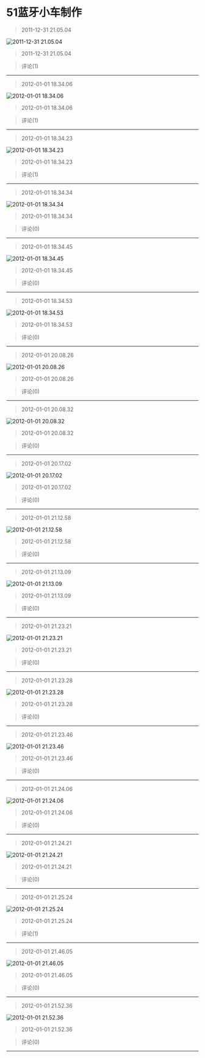 # 51蓝牙小车制作
> 2011-12-31 21.05.04


![2011-12-31 21.05.04](https://pan.4a1801.life/d/Onedrive-4A1801/%E4%B8%AA%E4%BA%BA%E5%BB%BA%E7%AB%99/assets/Qzone/Albums/最爱/51蓝牙小车制作/01_2011-12-31_21.05.04_32A6167B.jpeg)


> 2011-12-31 21.05.04


> 评论(1)


---
> 2012-01-01 18.34.06


![2012-01-01 18.34.06](https://pan.4a1801.life/d/Onedrive-4A1801/%E4%B8%AA%E4%BA%BA%E5%BB%BA%E7%AB%99/assets/Qzone/Albums/最爱/51蓝牙小车制作/02_2012-01-01_18.34.06_1C9E40B2.jpeg)


> 2012-01-01 18.34.06


> 评论(1)


---
> 2012-01-01 18.34.23


![2012-01-01 18.34.23](https://pan.4a1801.life/d/Onedrive-4A1801/%E4%B8%AA%E4%BA%BA%E5%BB%BA%E7%AB%99/assets/Qzone/Albums/最爱/51蓝牙小车制作/03_2012-01-01_18.34.23_16589AB7.jpeg)


> 2012-01-01 18.34.23


> 评论(1)


---
> 2012-01-01 18.34.34


![2012-01-01 18.34.34](https://pan.4a1801.life/d/Onedrive-4A1801/%E4%B8%AA%E4%BA%BA%E5%BB%BA%E7%AB%99/assets/Qzone/Albums/最爱/51蓝牙小车制作/04_2012-01-01_18.34.34_9B1D5DEB.jpeg)


> 2012-01-01 18.34.34


> 评论(0)


---
> 2012-01-01 18.34.45


![2012-01-01 18.34.45](https://pan.4a1801.life/d/Onedrive-4A1801/%E4%B8%AA%E4%BA%BA%E5%BB%BA%E7%AB%99/assets/Qzone/Albums/最爱/51蓝牙小车制作/05_2012-01-01_18.34.45_ACD72F83.jpeg)


> 2012-01-01 18.34.45


> 评论(0)


---
> 2012-01-01 18.34.53


![2012-01-01 18.34.53](https://pan.4a1801.life/d/Onedrive-4A1801/%E4%B8%AA%E4%BA%BA%E5%BB%BA%E7%AB%99/assets/Qzone/Albums/最爱/51蓝牙小车制作/06_2012-01-01_18.34.53_86643FD5.jpeg)


> 2012-01-01 18.34.53


> 评论(0)


---
> 2012-01-01 20.08.26


![2012-01-01 20.08.26](https://pan.4a1801.life/d/Onedrive-4A1801/%E4%B8%AA%E4%BA%BA%E5%BB%BA%E7%AB%99/assets/Qzone/Albums/最爱/51蓝牙小车制作/07_2012-01-01_20.08.26_6AE4A7FA.jpeg)


> 2012-01-01 20.08.26


> 评论(0)


---
> 2012-01-01 20.08.32


![2012-01-01 20.08.32](https://pan.4a1801.life/d/Onedrive-4A1801/%E4%B8%AA%E4%BA%BA%E5%BB%BA%E7%AB%99/assets/Qzone/Albums/最爱/51蓝牙小车制作/08_2012-01-01_20.08.32_8964F16E.jpeg)


> 2012-01-01 20.08.32


> 评论(0)


---
> 2012-01-01 20.17.02


![2012-01-01 20.17.02](https://pan.4a1801.life/d/Onedrive-4A1801/%E4%B8%AA%E4%BA%BA%E5%BB%BA%E7%AB%99/assets/Qzone/Albums/最爱/51蓝牙小车制作/09_2012-01-01_20.17.02_8EAE1DBD.jpeg)


> 2012-01-01 20.17.02


> 评论(0)


---
> 2012-01-01 21.12.58


![2012-01-01 21.12.58](https://pan.4a1801.life/d/Onedrive-4A1801/%E4%B8%AA%E4%BA%BA%E5%BB%BA%E7%AB%99/assets/Qzone/Albums/最爱/51蓝牙小车制作/10_2012-01-01_21.12.58_27517D3E.jpeg)


> 2012-01-01 21.12.58


> 评论(0)


---
> 2012-01-01 21.13.09


![2012-01-01 21.13.09](https://pan.4a1801.life/d/Onedrive-4A1801/%E4%B8%AA%E4%BA%BA%E5%BB%BA%E7%AB%99/assets/Qzone/Albums/最爱/51蓝牙小车制作/11_2012-01-01_21.13.09_A1FD08E8.jpeg)


> 2012-01-01 21.13.09


> 评论(0)


---
> 2012-01-01 21.23.21


![2012-01-01 21.23.21](https://pan.4a1801.life/d/Onedrive-4A1801/%E4%B8%AA%E4%BA%BA%E5%BB%BA%E7%AB%99/assets/Qzone/Albums/最爱/51蓝牙小车制作/12_2012-01-01_21.23.21_E0CC35F0.jpeg)


> 2012-01-01 21.23.21


> 评论(0)


---
> 2012-01-01 21.23.28


![2012-01-01 21.23.28](https://pan.4a1801.life/d/Onedrive-4A1801/%E4%B8%AA%E4%BA%BA%E5%BB%BA%E7%AB%99/assets/Qzone/Albums/最爱/51蓝牙小车制作/13_2012-01-01_21.23.28_AF8C9761.jpeg)


> 2012-01-01 21.23.28


> 评论(0)


---
> 2012-01-01 21.23.46


![2012-01-01 21.23.46](https://pan.4a1801.life/d/Onedrive-4A1801/%E4%B8%AA%E4%BA%BA%E5%BB%BA%E7%AB%99/assets/Qzone/Albums/最爱/51蓝牙小车制作/14_2012-01-01_21.23.46_FBAD8399.jpeg)


> 2012-01-01 21.23.46


> 评论(0)


---
> 2012-01-01 21.24.06


![2012-01-01 21.24.06](https://pan.4a1801.life/d/Onedrive-4A1801/%E4%B8%AA%E4%BA%BA%E5%BB%BA%E7%AB%99/assets/Qzone/Albums/最爱/51蓝牙小车制作/15_2012-01-01_21.24.06_FE4A8524.jpeg)


> 2012-01-01 21.24.06


> 评论(0)


---
> 2012-01-01 21.24.21


![2012-01-01 21.24.21](https://pan.4a1801.life/d/Onedrive-4A1801/%E4%B8%AA%E4%BA%BA%E5%BB%BA%E7%AB%99/assets/Qzone/Albums/最爱/51蓝牙小车制作/16_2012-01-01_21.24.21_18FD88EA.jpeg)


> 2012-01-01 21.24.21


> 评论(0)


---
> 2012-01-01 21.25.24


![2012-01-01 21.25.24](https://pan.4a1801.life/d/Onedrive-4A1801/%E4%B8%AA%E4%BA%BA%E5%BB%BA%E7%AB%99/assets/Qzone/Albums/最爱/51蓝牙小车制作/17_2012-01-01_21.25.24_594CC683.jpeg)


> 2012-01-01 21.25.24


> 评论(1)


---
> 2012-01-01 21.46.05


![2012-01-01 21.46.05](https://pan.4a1801.life/d/Onedrive-4A1801/%E4%B8%AA%E4%BA%BA%E5%BB%BA%E7%AB%99/assets/Qzone/Albums/最爱/51蓝牙小车制作/18_2012-01-01_21.46.05_77272B9A.jpeg)


> 2012-01-01 21.46.05


> 评论(0)


---
> 2012-01-01 21.52.36


![2012-01-01 21.52.36](https://pan.4a1801.life/d/Onedrive-4A1801/%E4%B8%AA%E4%BA%BA%E5%BB%BA%E7%AB%99/assets/Qzone/Albums/最爱/51蓝牙小车制作/19_2012-01-01_21.52.36_54159101.jpeg)


> 2012-01-01 21.52.36


> 评论(0)


---